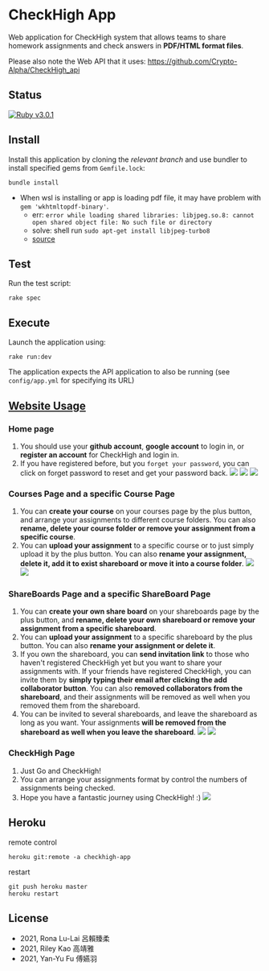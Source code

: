 # CheckHigh App

Web application for CheckHigh system that allows teams to share homework assignments and check answers in **PDF/HTML format files**.

Please also note the Web API that it uses: https://github.com/Crypto-Alpha/CheckHigh_api

## Status
[![Ruby v3.0.1](https://img.shields.io/badge/Ruby-3.0.1-green)](https://www.ruby-lang.org/en/news/2021/04/05/ruby-3-0-1-released/)

## Install

Install this application by cloning the *relevant branch* and use bundler to install specified gems from `Gemfile.lock`:

```shell
bundle install
```

- When wsl is installing or app is loading pdf file, it may have problem with `gem 'wkhtmltopdf-binary'`. 
    - err: `error while loading shared libraries: libjpeg.so.8: cannot open shared object file: No such file or directory`
    - solve: shell run `sudo apt-get install libjpeg-turbo8`
    - [source](https://forums.fast.ai/t/solved-importerror-libjpeg-so-8-cannot-open-shared-object-file-on-wsl/8303)


## Test


Run the test script:

```shell
rake spec
```

## Execute

Launch the application using:

```shell
rake run:dev
```

The application expects the API application to also be running (see `config/app.yml` for specifying its URL)

## [Website Usage](https://checkhigh-app.herokuapp.com)
### Home page
1. You should use your **github account**, **google account** to login in, or **register an account** for CheckHigh and login in.
2. If you have registered before, but you `forget your password`, you can click on forget password to reset and get your password back.
![](https://i.imgur.com/m8yw5qH.png)
![](https://i.imgur.com/0uJBVzR.png)
![](https://i.imgur.com/Xa22VS4.png)

### Courses Page and a specific Course Page
1. You can **create your course** on your courses page by the plus button, and arrange your assignments to different course folders. You can also **rename, delete your course folder or remove your assignment from a specific course**.
2. You can **upload your assignment** to a specific course or to just simply upload it by the plus button. You can also **rename your assignment, delete it, add it to exist shareboard or move it into a course folder**.
![](https://i.imgur.com/JGgWiaR.png)
![](https://i.imgur.com/dH59Fts.png)

### ShareBoards Page and a specific ShareBoard Page
1. You can **create your own share board** on your shareboards page by the plus button, and **rename, delete your own shareboard or remove your assignment from a specific shareboard**.
2. You can **upload your assignment** to a specific shareboard by the plus button. You can also **rename your assignment or delete it**.
3. If you own the shareboard, you can **send invitation link** to those who haven't registered CheckHigh yet but you want to share your assignments with. If your friends have registered CheckHigh, you can invite them by **simply typing their email after clicking the add collaborator button**. You can also **removed collaborators from the shareboard**, and their assignments will be removed as well when you removed them from the shareboard.
4. You can be invited to several shareboards, and leave the shareboard as long as you want. Your assignments **will be removed from the shareboard as well when you leave the shareboard**. 
![](https://i.imgur.com/KBvFbEv.png)
![](https://i.imgur.com/To5TaVv.png) 

### CheckHigh Page
1. Just Go and CheckHigh!
2. You can arrange your assignments format by control the numbers of assignments being checked.
3. Hope you have a fantastic journey using CheckHigh! :)
![](https://i.imgur.com/SpFU5C6.png)


## Heroku

remote control
```
heroku git:remote -a checkhigh-app
```

restart
```
git push heroku master
heroku restart
```

## License
* 2021, Rona Lu-Lai 呂賴臻柔
* 2021, Riley Kao 高靖雅
* 2021, Yan-Yu Fu 傅嬿羽
